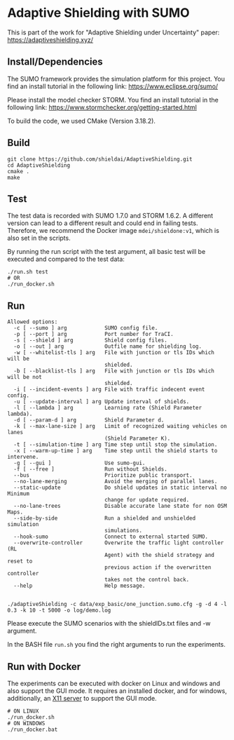 # Adaptive Shielding with SUMO

This is part of the work for "Adaptive Shielding under Uncertainty" paper: https://adaptiveshielding.xyz/


## Install/Dependencies 

The SUMO framework provides the simulation platform for this project.
You find an install tutorial in the following link:
https://www.eclipse.org/sumo/

Please install the model checker STORM. 
You find an install tutorial in the following link:
https://www.stormchecker.org/getting-started.html

To build the code, we used CMake (Version 3.18.2).

## Build 

```
git clone https://github.com/shieldai/AdaptiveShielding.git
cd AdaptiveShielding
cmake .
make
```

## Test

The test data is recorded with SUMO 1.7.0 and STORM 1.6.2. 
A different version can lead to a different result and could end in failing tests.
Therefore, we recommend the Docker image ```mdei/shieldone:v1```, which is also set in the scripts.

By running the run script with the test argument, all basic test will be executed and compared to the test data:
```
./run.sh test
# OR
./run_docker.sh
```

## Run


```
Allowed options:
  -c [ --sumo ] arg            SUMO config file.
  -p [ --port ] arg            Port number for TraCI.
  -s [ --shield ] arg          Shield config files.
  -o [ --out ] arg             Outfile name for shielding log.
  -w [ --whitelist-tls ] arg   File with junction or tls IDs which will be 
                               shielded.
  -b [ --blacklist-tls ] arg   File with junction or tls IDs which will be not 
                               shielded.
  -i [ --incident-events ] arg File with traffic indecent event config.
  -u [ --update-interval ] arg Update interval of shields.
  -l [ --lambda ] arg          Learning rate (Shield Parameter lambda).
  -d [ --param-d ] arg         Shield Parameter d.
  -k [ --max-lane-size ] arg   Limit of recognized waiting vehicles on lanes 
                               (Shield Parameter K).
  -t [ --simulation-time ] arg Time step until stop the simulation.
  -x [ --warm-up-time ] arg    Time step until the shield starts to intervene.
  -g [ --gui ]                 Use sumo-gui.
  -f [ --free ]                Run without Shields.
  --bus                        Prioritize public transport.
  --no-lane-merging            Avoid the merging of parallel lanes.
  --static-update              Do shield updates in static interval no Minimum 
                               change for update required.
  --no-lane-trees              Disable accurate lane state for non OSM Maps.
  --side-by-side               Run a shielded and unshielded simulation 
                               simulations.
  --hook-sumo                  Connect to external started SUMO.
  --overwrite-controller       Overwrite the traffic light controller (RL 
                               Agent) with the shield strategy and reset to 
                               previous action if the overwritten controller 
                               takes not the control back.
  --help                       Help message.


./adaptiveShielding -c data/exp_basic/one_junction.sumo.cfg -g -d 4 -l 0.3 -k 10 -t 5000 -o log/demo.log
```

Please execute the SUMO scenarios with the shieldIDs.txt files and -w argument.

In the BASH file ``run.sh`` you find the right arguments to run the experiments.


## Run with Docker

The experiments can be executed with docker on Linux and windows and also support the GUI mode.
It requires an installed docker, and for windows, additionally, an [X11 server](https://sourceforge.net/projects/xming/) to support the GUI mode.

```
# ON LINUX
./run_docker.sh
# ON WINDOWS
./run_docker.bat 
```
